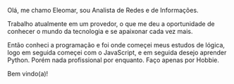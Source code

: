 Olá, me chamo Eleomar, sou Analista de Redes e de Informações.

Trabalho atualmente em um provedor, o que me deu a oportunidade de conhecer o mundo da tecnologia e se apaixonar cada vez mais.

Então conheci a programação e foi onde começei meus estudos de lógica, logo em seguida começei com o JavaScript, e em seguida desejo aprender Python. Porém nada profissional por enquanto. Faço apenas por Hobbie.

Bem vindo(a)!
